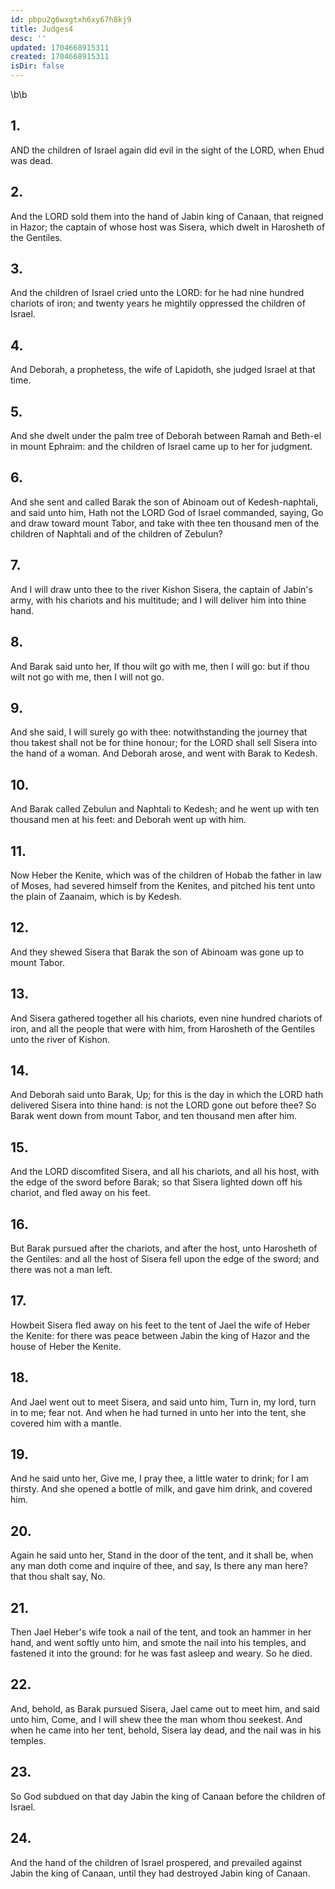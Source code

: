 ```yaml
---
id: pbpu2g6wxgtxh6xy67h8kj9
title: Judges4
desc: ''
updated: 1704668915311
created: 1704668915311
isDir: false
---
```

\b\b
## 1.
AND the children of Israel again did evil in the sight of the LORD, when Ehud was dead.
## 2.
And the LORD sold them into the hand of Jabin king of Canaan, that reigned in Hazor; the captain of whose host was Sisera, which dwelt in Harosheth of the Gentiles.
## 3.
And the children of Israel cried unto the LORD: for he had nine hundred chariots of iron; and twenty years he mightily oppressed the children of Israel.
## 4.
And Deborah, a prophetess, the wife of Lapidoth, she judged Israel at that time.
## 5.
And she dwelt under the palm tree of Deborah between Ramah and Beth-el in mount Ephraim: and the children of Israel came up to her for judgment.
## 6.
And she sent and called Barak the son of Abinoam out of Kedesh-naphtali, and said unto him, Hath not the LORD God of Israel commanded, saying, Go and draw toward mount Tabor, and take with thee ten thousand men of the children of Naphtali and of the children of Zebulun?
## 7.
And I will draw unto thee to the river Kishon Sisera, the captain of Jabin's army, with his chariots and his multitude; and I will deliver him into thine hand.
## 8.
And Barak said unto her, If thou wilt go with me, then I will go: but if thou wilt not go with me, then I will not go.
## 9.
And she said, I will surely go with thee: notwithstanding the journey that thou takest shall not be for thine honour; for the LORD shall sell Sisera into the hand of a woman.  And Deborah arose, and went with Barak to Kedesh.
## 10.
And Barak called Zebulun and Naphtali to Kedesh; and he went up with ten thousand men at his feet: and Deborah went up with him.
## 11.
Now Heber the Kenite, which was of the children of Hobab the father in law of Moses, had severed himself from the Kenites, and pitched his tent unto the plain of Zaanaim, which is by Kedesh.
## 12.
And they shewed Sisera that Barak the son of Abinoam was gone up to mount Tabor.
## 13.
And Sisera gathered together all his chariots, even nine hundred chariots of iron, and all the people that were with him, from Harosheth of the Gentiles unto the river of Kishon.
## 14.
And Deborah said unto Barak, Up; for this is the day in which the LORD hath delivered Sisera into thine hand: is not the LORD gone out before thee?  So Barak went down from mount Tabor, and ten thousand men after him.
## 15.
And the LORD discomfited Sisera, and all his chariots, and all his host, with the edge of the sword before Barak; so that Sisera lighted down off his chariot, and fled away on his feet.
## 16.
But Barak pursued after the chariots, and after the host, unto Harosheth of the Gentiles: and all the host of Sisera fell upon the edge of the sword; and there was not a man left.
## 17.
Howbeit Sisera fled away on his feet to the tent of Jael the wife of Heber the Kenite: for there was peace between Jabin the king of Hazor and the house of Heber the Kenite.
## 18.
And Jael went out to meet Sisera, and said unto him, Turn in, my lord, turn in to me; fear not.  And when he had turned in unto her into the tent, she covered him with a mantle.
## 19.
And he said unto her, Give me, I pray thee, a little water to drink; for I am thirsty.  And she opened a bottle of milk, and gave him drink, and covered him.
## 20.
Again he said unto her, Stand in the door of the tent, and it shall be, when any man doth come and inquire of thee, and say, Is there any man here?  that thou shalt say, No.
## 21.
Then Jael Heber's wife took a nail of the tent, and took an hammer in her hand, and went softly unto him, and smote the nail into his temples, and fastened it into the ground: for he was fast asleep and weary.  So he died.
## 22.
And, behold, as Barak pursued Sisera, Jael came out to meet him, and said unto him, Come, and I will shew thee the man whom thou seekest.  And when he came into her tent, behold, Sisera lay dead, and the nail was in his temples.
## 23.
So God subdued on that day Jabin the king of Canaan before the children of Israel.
## 24.
And the hand of the children of Israel prospered, and prevailed against Jabin the king of Canaan, until they had destroyed Jabin king of Canaan.
